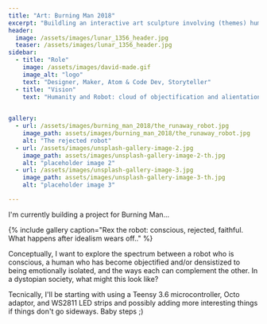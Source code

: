 ```yaml
---
title: "Art: Burning Man 2018"
excerpt: "Buildling an interactive art sculpture involving (themes) humanity, alienation (tech) full-stack JS + hardware."
header:
  image: /assets/images/lunar_1356_header.jpg
  teaser: /assets/images/lunar_1356_header.jpg
sidebar:
  - title: "Role"
    image: /assets/images/david-made.gif
    image_alt: "logo"
    text: "Designer, Maker, Atom & Code Dev, Storyteller"
  - title: "Vision"
    text: "Humanity and Robot: cloud of objectification and alientation."

   
gallery:
  - url: /assets/images/burning_man_2018/the_runaway_robot.jpg
    image_path: assets/images/burning_man_2018/the_runaway_robot.jpg
    alt: "The rejected robot"
  - url: /assets/images/unsplash-gallery-image-2.jpg
    image_path: assets/images/unsplash-gallery-image-2-th.jpg
    alt: "placeholder image 2"
  - url: /assets/images/unsplash-gallery-image-3.jpg
    image_path: assets/images/unsplash-gallery-image-3-th.jpg
    alt: "placeholder image 3"

---
```


I'm currently building a project for Burning Man...

{% include gallery caption="Rex the robot: conscious, rejected, faithful. What happens after idealism wears off.." %}

Conceptually, I want to explore the spectrum between a robot who is conscious, a human who has become objectified and/or densistized to being emotionally isolated, and the ways each can complement the other. In a dystopian society, what might this look like?

Tecnically, I'll be starting with using a Teensy 3.6 microcontroller, Octo adaptor, and WS2811 LED strips and possibly adding more interesting things if things don't go sideways. Baby steps ;)